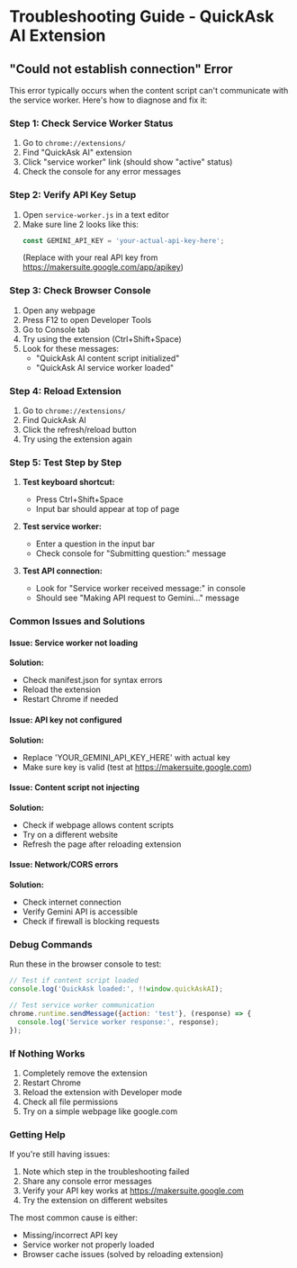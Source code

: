 # Troubleshooting Guide - QuickAsk AI Extension

## "Could not establish connection" Error

This error typically occurs when the content script can't communicate with the service worker. Here's how to diagnose and fix it:

### Step 1: Check Service Worker Status

1. Go to `chrome://extensions/`
2. Find "QuickAsk AI" extension
3. Click "service worker" link (should show "active" status)
4. Check the console for any error messages

### Step 2: Verify API Key Setup

1. Open `service-worker.js` in a text editor
2. Make sure line 2 looks like this:
   ```javascript
   const GEMINI_API_KEY = 'your-actual-api-key-here';
   ```
   (Replace with your real API key from https://makersuite.google.com/app/apikey)

### Step 3: Check Browser Console

1. Open any webpage
2. Press F12 to open Developer Tools
3. Go to Console tab
4. Try using the extension (Ctrl+Shift+Space)
5. Look for these messages:
   - "QuickAsk AI content script initialized"
   - "QuickAsk AI service worker loaded"

### Step 4: Reload Extension

1. Go to `chrome://extensions/`
2. Find QuickAsk AI
3. Click the refresh/reload button
4. Try using the extension again

### Step 5: Test Step by Step

1. **Test keyboard shortcut:**
   - Press Ctrl+Shift+Space
   - Input bar should appear at top of page

2. **Test service worker:**
   - Enter a question in the input bar
   - Check console for "Submitting question:" message

3. **Test API connection:**
   - Look for "Service worker received message:" in console
   - Should see "Making API request to Gemini..." message

### Common Issues and Solutions

#### Issue: Service worker not loading
**Solution:** 
- Check manifest.json for syntax errors
- Reload the extension
- Restart Chrome if needed

#### Issue: API key not configured
**Solution:**
- Replace 'YOUR_GEMINI_API_KEY_HERE' with actual key
- Make sure key is valid (test at https://makersuite.google.com)

#### Issue: Content script not injecting
**Solution:**
- Check if webpage allows content scripts
- Try on a different website
- Refresh the page after reloading extension

#### Issue: Network/CORS errors
**Solution:**
- Check internet connection
- Verify Gemini API is accessible
- Check if firewall is blocking requests

### Debug Commands

Run these in the browser console to test:

```javascript
// Test if content script loaded
console.log('QuickAsk loaded:', !!window.quickAskAI);

// Test service worker communication
chrome.runtime.sendMessage({action: 'test'}, (response) => {
  console.log('Service worker response:', response);
});
```

### If Nothing Works

1. Completely remove the extension
2. Restart Chrome
3. Reload the extension with Developer mode
4. Check all file permissions
5. Try on a simple webpage like google.com

### Getting Help

If you're still having issues:

1. Note which step in the troubleshooting failed
2. Share any console error messages
3. Verify your API key works at https://makersuite.google.com
4. Try the extension on different websites

The most common cause is either:
- Missing/incorrect API key
- Service worker not properly loaded
- Browser cache issues (solved by reloading extension)